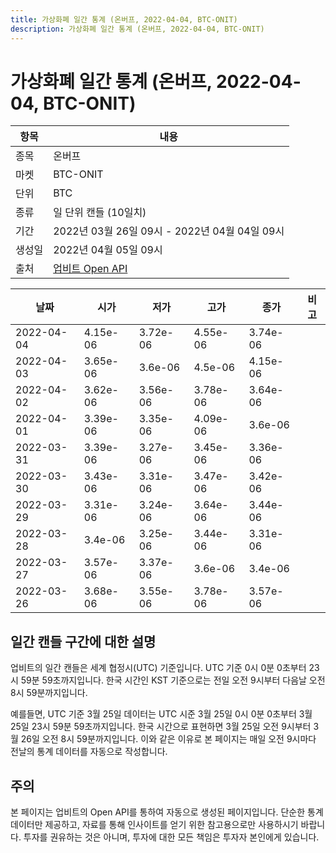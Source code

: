 ```yaml
---
title: 가상화폐 일간 통계 (온버프, 2022-04-04, BTC-ONIT)
description: 가상화폐 일간 통계 (온버프, 2022-04-04, BTC-ONIT)
---
```



가상화폐 일간 통계 (온버프, 2022-04-04, BTC-ONIT)
===

|항목|내용|
|--|--|
|종목|온버프|
|마켓|BTC-ONIT|
|단위|BTC|
|종류|일 단위 캔들 (10일치)|
|기간|2022년 03월 26일 09시 - 2022년 04월 04일 09시|
|생성일|2022년 04월 05일 09시|
|출처|[업비트 Open API](https://docs.upbit.com)|


|날짜|시가|저가|고가|종가|비고|
|--|--|--|--|--|--|
|2022-04-04|4.15e-06|3.72e-06|4.55e-06|3.74e-06|    |
|2022-04-03|3.65e-06|3.6e-06|4.5e-06|4.15e-06|    |
|2022-04-02|3.62e-06|3.56e-06|3.78e-06|3.64e-06|    |
|2022-04-01|3.39e-06|3.35e-06|4.09e-06|3.6e-06|    |
|2022-03-31|3.39e-06|3.27e-06|3.45e-06|3.36e-06|    |
|2022-03-30|3.43e-06|3.31e-06|3.47e-06|3.42e-06|    |
|2022-03-29|3.31e-06|3.24e-06|3.64e-06|3.44e-06|    |
|2022-03-28|3.4e-06|3.25e-06|3.44e-06|3.31e-06|    |
|2022-03-27|3.57e-06|3.37e-06|3.6e-06|3.4e-06|    |
|2022-03-26|3.68e-06|3.55e-06|3.78e-06|3.57e-06|    |


일간 캔들 구간에 대한 설명
---


업비트의 일간 캔들은 세계 협정시(UTC) 기준입니다. 
UTC 기준 0시 0분 0초부터 23시 59분 59초까지입니다. 
한국 시간인 KST 기준으로는 전일 오전 9시부터 다음날 오전 8시 59분까지입니다. 


예를들면, UTC 기준 3월 25일 데이터는 UTC 시준 3월 25일 0시 0분 0초부터 3월 25일 23시 59분 59초까지입니다. 
한국 시간으로 표현하면 3월 25일 오전 9시부터 3월 26일 오전 8시 59분까지입니다. 
이와 같은 이유로 본 페이지는 매일 오전 9시마다 전날의 통계 데이터를 자동으로 작성합니다. 


주의
---


본 페이지는 업비트의 Open API를 통하여 자동으로 생성된 페이지입니다. 
단순한 통계 데이터만 제공하고, 자료를 통해 인사이트를 얻기 위한 참고용으로만 사용하시기 바랍니다. 
투자를 권유하는 것은 아니며, 투자에 대한 모든 책임은 투자자 본인에게 있습니다. 
